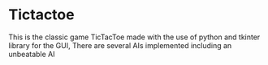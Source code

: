 # Tictactoe
This is the classic game TicTacToe made with the use of python and tkinter library for the GUI,
There are several AIs implemented including an unbeatable AI 
